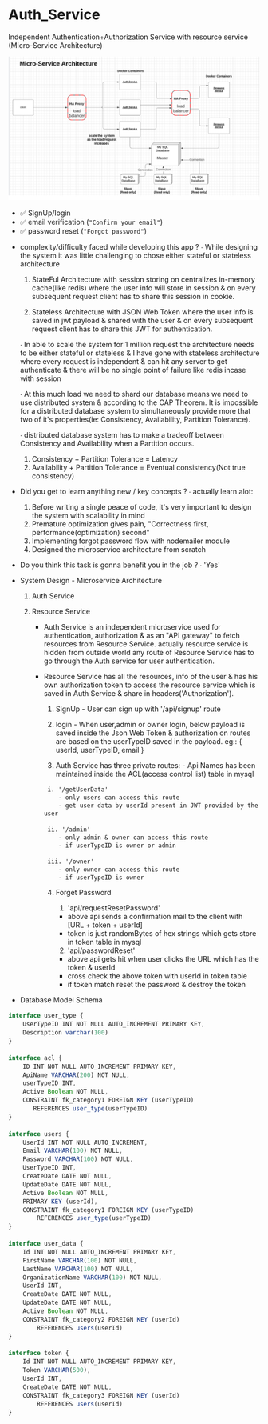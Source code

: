 # Auth_Service
Independent Authentication+Authorization Service with resource service (Micro-Service Architecture)

![alt text](https://github.com/shoebpatel/Auth_Service/blob/main/design_flow.png)


- ✅  SignUp/login
- ✅  email verification (`"Confirm your email"`)
- ✅  password reset (`"Forgot password"`)

* complexity/difficulty faced while developing this app ?
  ∙ While designing the system it was little challenging to chose either stateful or stateless architecture
   1. StateFul Architecture with session storing on centralizes in-memory cache(like redis) where the user info will store in session &
      on every subsequent request client has to share this session in cookie.

   2. Stateless Architecture with JSON Web Token where the user info is saved in jwt payload & shared with the user 
      & on every subsequent request client has to share this JWT for authentication.
   
  ∙ In able to scale the system for 1 million request the architecture needs to be either stateful or stateless &
    I have gone with stateless architecture where every request is independent & can hit any server to get authenticate
    & there will be no single point of failure like redis incase with session

  ∙ At this much load we need to shard our database means we need to use distributed system & according to the CAP Theorem. It is impossible for a distributed database system to simultaneously provide more that two of it's properties(ie: Consistency, Availability, Partition Tolerance).

  ∙ distributed database system has to make a tradeoff between Consistency and Availability when a Partition occurs.
   1. Consistency + Partition Tolerance = Latency
   2. Availability + Partition Tolerance = Eventual consistency(Not true consistency)

* Did you get to learn anything new / key concepts ?
  ∙ actually learn alot:
   1. Before writing a single peace of code, it's very important to design the system with scalability in mind
   2. Premature optimization gives pain, "Correctness first, performance(optimization) second"
   3. Implementing forgot password flow with nodemailer module
   4. Designed the microservice architecture from scratch

* Do you think this task is gonna benefit you in the job ?
  ∙ 'Yes'

* System Design - Microservice Architecture
  1. Auth Service
  2. Resource Service

     * Auth Service is an independent microservice used for authentication, authorization & as an "API gateway" to fetch resources from Resource Service. actually resource service is hidden from outside world any route of Resource Service has to go through the Auth service for user authentication.
   
     * Resource Service has all the resources, info of the user & has his own authorization token to access the resource service 
      which is saved in Auth Service & share in headers('Authorization').
   
          1. SignUp
            - User can sign up with '/api/signup' route
         
          2. login
            - When user,admin or owner login, below payload is saved inside the Json Web Token & authorization on routes are based on the userTypeID
              saved in the payload.
            eg:: {
   	      			  userId,
   	      			  userTypeID,
   	      			  email
   	      		  }
          
          3. Auth Service has three private routes:
            - Api Names has been maintained inside the ACL(access control list) table in mysql
      
            i. '/getUserData'
               - only users can access this route
               - get user data by userId present in JWT provided by the user
         
            ii. '/admin'
               - only admin & owner can access this route
               - if userTypeID is owner or admin
         
            iii. '/owner'
               - only owner can access this route
               - if userTypeID is owner
         
          4. Forget Password
             1. 'api/requestResetPassword'
               - above api sends a confirmation mail to the client with [URL + token + userId]
               - token is just randomBytes of hex strings which gets store in token table in mysql
           
             2. 'api/passwordReset'
               - above api gets hit when user clicks the URL which has the token & userId
               - cross check the above token with userId in token table
               - if token match reset the password & destroy the token


* Database Model Schema

```js
interface user_type {
    UserTypeID INT NOT NULL AUTO_INCREMENT PRIMARY KEY,
    Description varchar(100)
}

interface acl {
    ID INT NOT NULL AUTO_INCREMENT PRIMARY KEY,
    ApiName VARCHAR(200) NOT NULL,
    userTypeID INT,
    Active Boolean NOT NULL,
    CONSTRAINT fk_category1 FOREIGN KEY (userTypeID) 
       REFERENCES user_type(userTypeID)
}

interface users {
    UserId INT NOT NULL AUTO_INCREMENT,
    Email VARCHAR(100) NOT NULL,
    Password VARCHAR(100) NOT NULL,
    UserTypeID INT,
    CreateDate DATE NOT NULL,
    UpdateDate DATE NOT NULL,
    Active Boolean NOT NULL,
    PRIMARY KEY (userId),
    CONSTRAINT fk_category1 FOREIGN KEY (userTypeID) 
        REFERENCES user_type(userTypeID)
}

interface user_data {
    Id INT NOT NULL AUTO_INCREMENT PRIMARY KEY,
    FirstName VARCHAR(100) NOT NULL,
    LastName VARCHAR(100) NOT NULL,
    OrganizationName VARCHAR(100) NOT NULL,
    UserId INT,
    CreateDate DATE NOT NULL, 
    UpdateDate DATE NOT NULL,
    Active Boolean NOT NULL,
    CONSTRAINT fk_category2 FOREIGN KEY (userId) 
        REFERENCES users(userId)
}

interface token {
    Id INT NOT NULL AUTO_INCREMENT PRIMARY KEY,
    Token VARCHAR(500),
    UserId INT,
    CreateDate DATE NOT NULL,
    CONSTRAINT fk_category3 FOREIGN KEY (userId) 
        REFERENCES users(userId)
}





